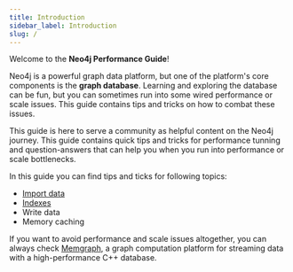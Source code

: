 ```yaml
---
title: Introduction
sidebar_label: Introduction
slug: /
---
```


Welcome to the **Neo4j Performance Guide**!  

Neo4j is a powerful graph data platform, but one of the platform's core components is the **graph database**. Learning and exploring the database can be fun, but you can sometimes run into some wired performance or scale issues. 
This guide contains tips and tricks on how to combat these issues. 

This guide is here to serve a community as helpful content on the Neo4j journey. This guide contains quick tips and tricks for performance tunning and question-answers that can help you when you run into performance or scale bottlenecks. 

In this guide you can find tips and ticks for following topics: 
* [Import data](/docs/import-data.md)
* [Indexes](/docs/indexing.md)
* Write data
* Memory caching

If you want to avoid performance and scale issues altogether, you can always check [Memgraph](https://memgraph.com/), a graph computation platform for streaming data with a high-performance C++ database. 


